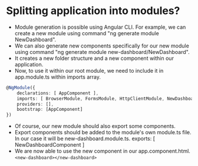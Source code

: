 # Splitting application into modules?

* Module generation is possible using Angular CLI. For example, we can create a new module using command "ng generate module NewDashboard".
* We can also generate new components specifically for our new module using command "ng generate module new-dashboard/NewDashboard".
* It creates a new folder structure and a new component within our application.
* Now, to use it within our root module, we need to include it in app.module.ts within
imports array.

```ts
@NgModule({
    declarations: [ AppComponent ],
    imports: [ BrowserModule, FormsModule, HttpClientModule, NewDashboardModule ], 
    providers: [],
    bootstrap: [AppComponent]
})
```

* Of course, our new module should also export some components.
* Export components should be added to the module's own module.ts file. In our case it will be new-dashboard.module.ts. exports: [ NewDashboardComponent ]
* We are now able to use the new component in our app.component.html. `<new-dashboard></new-dashboard>`
